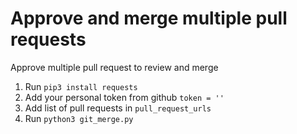 # Approve and merge multiple pull requests
Approve multiple pull request to review and merge

1. Run ```pip3 install requests```
2. Add your personal token from github ```token = ''```
3. Add list of pull requests in ```pull_request_urls```
4. Run ```python3 git_merge.py```
